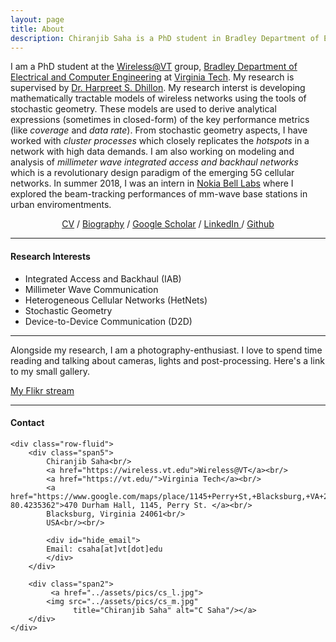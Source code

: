 ```yaml
---
layout: page
title: About
description: Chiranjib Saha is a PhD student in Bradley Department of Electrical and Computer Engineering, Virginia Tech.
---
```


I am a PhD student at the [Wireless@VT](https://wireless.vt.edu/) group,  [Bradley Department of Electrical and Computer Engineering](https://www.ece.vt.edu/) at [Virginia Tech](https://vt.edu/). My research is supervised by [Dr. Harpreet S. Dhillon](http://www.dhillon.ece.vt.edu/). My research interst is developing mathematically tractable models of wireless networks using the tools of stochastic geometry. These models are used to derive analytical expressions (sometimes in closed-form) of the key performance metrics (like *coverage* and *data rate*). From stochastic geometry aspects, I have worked with *cluster processes* which closely replicates the *hotspots* in a network with high data demands. I am also working on modeling and analysis of *millimeter wave integrated access and backhaul networks* which is a revolutionary design paradigm of the emerging 5G cellular networks. 
 In summer 2018, I was an intern in [Nokia Bell Labs](https://www.bell-labs.com/) where I  explored the beam-tracking performances of mm-wave base stations in urban enviromentments. 


<p align="center">
                <a href="{{ BASE_PATH }}/assets/resume_chiranjib.pdf">CV</a> /
                <a href="{{ BASE_PATH }}/assets/chiranjib-bio.txt">Biography</a> /
                <a href="https://scholar.google.com/citations?hl=en&user=WDy6l08AAAAJ&view_op=list_works&sortby=pubdate">Google Scholar</a>  /
                <a href="https://www.linkedin.com/in/chiranjib-saha-486151a1/"> LinkedIn </a>  /
                 <a href="https://github.com/stochastic-geometry/"> Github </a>
</p>

----
#### Research Interests

- Integrated Access and Backhaul (IAB)
- Millimeter Wave Communication
- Heterogeneous Cellular Networks (HetNets)
- Stochastic Geometry
- Device-to-Device Communication (D2D)


----

Alongside my research, I am a photography-enthusiast. I love to spend time reading and talking about cameras, lights and post-processing. Here's a link to my small gallery.

<a href="https://www.flickr.com/photos/chiranjibsaha/">
 My Flikr stream 
</a>



---
<div class="container">
<h4><a name="contact"></a>Contact</h4>

    <div class="row-fluid">
        <div class="span5">
            Chiranjib Saha<br/>
            <a href="https://wireless.vt.edu">Wireless@VT</a><br/>
            <a href="https://vt.edu/">Virginia Tech</a><br/>
            <a href="https://www.google.com/maps/place/1145+Perry+St,+Blacksburg,+VA+24061/@37.2316194,-80.4257249,17z/data=!3m1!4b1!4m5!3m4!1s0x884d956d0f497e65:0x9f267dc4b064badc!8m2!3d37.2316194!4d-80.4235362">470 Durham Hall, 1145, Perry St. </a><br/>
            Blacksburg, Virginia 24061<br/>
            USA<br/><br/>

            <div id="hide_email">
            Email: csaha[at]vt[dot]edu
            </div>
        </div>

        <div class="span2">
             <a href="../assets/pics/cs_l.jpg">
            <img src="../assets/pics/cs_m.jpg"
                  title="Chiranjib Saha" alt="C Saha"/></a> 
        </div>
    </div>

